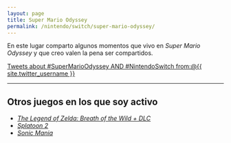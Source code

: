 ```yaml
---
layout: page
title: Super Mario Odyssey
permalink: /nintendo/switch/super-mario-odyssey/
---
```


En este lugar comparto algunos momentos que vivo en *Super Mario Odyssey* y que creo valen la pena ser compartidos.

<a class="twitter-timeline"  href="https://twitter.com/search?q=%23SuperMarioOdyssey%20AND%20%23NintendoSwitch%20from%3A%40{{ site.twitter_username }}" data-widget-id="927578934660796416">Tweets about #SuperMarioOdyssey AND #NintendoSwitch from:@{{ site.twitter_username }}</a>
<script>!function(d,s,id){var js,fjs=d.getElementsByTagName(s)[0],p=/^http:/.test(d.location)?'http':'https';if(!d.getElementById(id)){js=d.createElement(s);js.id=id;js.src=p+"://platform.twitter.com/widgets.js";fjs.parentNode.insertBefore(js,fjs);}}(document,"script","twitter-wjs");</script>

<style>
    #twitter-widget-1 {
        width: 100% !important;
    }
</style>

---

## Otros juegos en los que soy activo

- [*The Legend of Zelda: Breath of the Wild + DLC*][1]
- [*Splatoon 2*][2]
- [*Sonic Mania*][3]

[1]: /nintendo/switch/breath-of-the-wild/
[2]: /nintendo/switch/splatoon-2/
[3]: /nintendo/switch/sonic-mania/